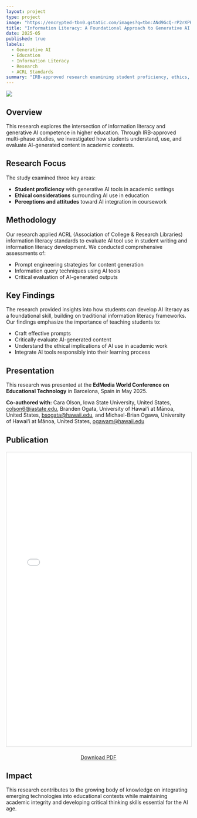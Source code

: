 ```yaml
---
layout: project
type: project
image: "https://encrypted-tbn0.gstatic.com/images?q=tbn:ANd9GcQ-rP2rXPHc9INQKw4sOSppNy_MnbghNTx_tg&s"
title: "Information Literacy: A Foundational Approach to Generative AI Competence"
date: 2025-05
published: true
labels:
  - Generative AI
  - Education
  - Information Literacy
  - Research
  - ACRL Standards
summary: "IRB-approved research examining student proficiency, ethics, and perceptions of generative AI through multi-phase studies."
---
```


<img class="img-fluid" src="https://encrypted-tbn0.gstatic.com/images?q=tbn:ANd9GcQ-rP2rXPHc9INQKw4sOSppNy_MnbghNTx_tg&s">

## Overview

This research explores the intersection of information literacy and generative AI competence in higher education. Through IRB-approved multi-phase studies, we investigated how students understand, use, and evaluate AI-generated content in academic contexts.

## Research Focus

The study examined three key areas:
- **Student proficiency** with generative AI tools in academic settings
- **Ethical considerations** surrounding AI use in education
- **Perceptions and attitudes** toward AI integration in coursework

## Methodology

Our research applied ACRL (Association of College & Research Libraries) information literacy standards to evaluate AI tool use in student writing and information literacy development. We conducted comprehensive assessments of:
- Prompt engineering strategies for content generation
- Information query techniques using AI tools
- Critical evaluation of AI-generated outputs

## Key Findings

The research provided insights into how students can develop AI literacy as a foundational skill, building on traditional information literacy frameworks. Our findings emphasize the importance of teaching students to:
- Craft effective prompts
- Critically evaluate AI-generated content
- Understand the ethical implications of AI use in academic work
- Integrate AI tools responsibly into their learning process

## Presentation

This research was presented at the **EdMedia World Conference on Educational Technology** in Barcelona, Spain in May 2025.

**Co-authored with:** Cara Olson, Iowa State University, United States, colson6@iastate.edu,
Branden Ogata, University of Hawaiʻi at Mānoa, United States, bsogata@hawaii.edu, and
Michael-Brian Ogawa, University of Hawaiʻi at Mānoa, United States, ogawam@hawaii.edu

## Publication


<div style="margin: 20px 0;">
  <iframe src="../img/Informational_literacy_GenAI_Paper.pdf" width="100%" height="800px" style="border: 1px solid #ddd;">
    <p>Your browser does not support PDF viewing. <a href="../img/Informational_literacy_GenAI_Paper.pdf" target="_blank">Click here to download the PDF</a></p>
  </iframe>
</div>

<p style="text-align: center; margin-top: 10px;">
  <a href="../img/Informational_literacy_GenAI_Paper.pdf" target="_blank">
    <i class="file pdf icon"></i> Download PDF
  </a>
</p>



## Impact

This research contributes to the growing body of knowledge on integrating emerging technologies into educational contexts while maintaining academic integrity and developing critical thinking skills essential for the AI age.
